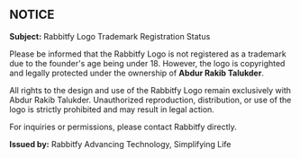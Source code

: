 ## NOTICE

**Subject:** Rabbitfy Logo Trademark Registration Status

Please be informed that the Rabbitfy Logo is not registered as a trademark due to the founder's age being under 18. However, the logo is copyrighted and legally protected under the ownership of **Abdur Rakib Talukder**.

All rights to the design and use of the Rabbitfy Logo remain exclusively with Abdur Rakib Talukder. Unauthorized reproduction, distribution, or use of the logo is strictly prohibited and may result in legal action.

For inquiries or permissions, please contact Rabbitfy directly.

**Issued by:**
Rabbitfy
Advancing Technology, Simplifying Life

